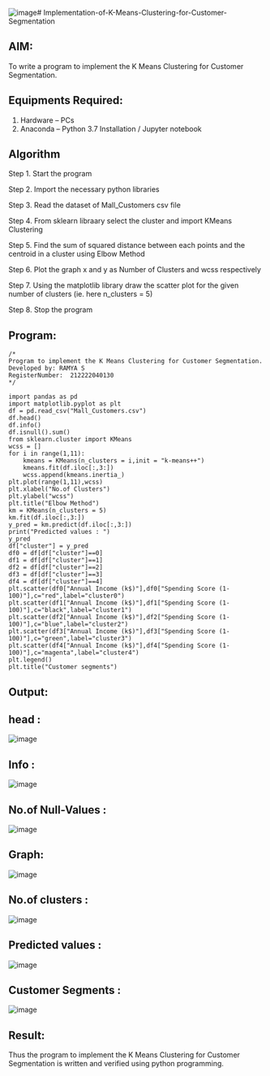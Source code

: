 ![image](https://github.com/user-attachments/assets/1c554533-2439-4a01-bf97-35e6cb96dfd2)# Implementation-of-K-Means-Clustering-for-Customer-Segmentation

## AIM:
To write a program to implement the K Means Clustering for Customer Segmentation.

## Equipments Required:
1. Hardware – PCs
2. Anaconda – Python 3.7 Installation / Jupyter notebook

## Algorithm
Step 1. Start the program

Step 2. Import the necessary python libraries

Step 3. Read the dataset of Mall_Customers csv file

Step 4. From sklearn libraary select the cluster and import KMeans Clustering

Step 5. Find the sum of squared distance between each points and the centroid in a cluster using Elbow Method

Step 6. Plot the graph x and y as Number of Clusters and wcss respectively

Step 7. Using the matplotlib library draw the scatter plot for the given number of clusters (ie. here n_clusters = 5)

Step 8. Stop the program

## Program:
```
/*
Program to implement the K Means Clustering for Customer Segmentation.
Developed by: RAMYA S
RegisterNumber:  212222040130
*/
```
```
import pandas as pd
import matplotlib.pyplot as plt
df = pd.read_csv("Mall_Customers.csv")
df.head()
df.info()
df.isnull().sum()
from sklearn.cluster import KMeans
wcss = []
for i in range(1,11):
    kmeans = KMeans(n_clusters = i,init = "k-means++")
    kmeans.fit(df.iloc[:,3:])
    wcss.append(kmeans.inertia_)
plt.plot(range(1,11),wcss)
plt.xlabel("No.of Clusters")
plt.ylabel("wcss")
plt.title("Elbow Method")
km = KMeans(n_clusters = 5)
km.fit(df.iloc[:,3:])
y_pred = km.predict(df.iloc[:,3:])
print("Predicted values : ")
y_pred
df["cluster"] = y_pred
df0 = df[df["cluster"]==0]
df1 = df[df["cluster"]==1]
df2 = df[df["cluster"]==2]
df3 = df[df["cluster"]==3]
df4 = df[df["cluster"]==4]
plt.scatter(df0["Annual Income (k$)"],df0["Spending Score (1-100)"],c="red",label="cluster0")
plt.scatter(df1["Annual Income (k$)"],df1["Spending Score (1-100)"],c="black",label="cluster1")
plt.scatter(df2["Annual Income (k$)"],df2["Spending Score (1-100)"],c="blue",label="cluster2")
plt.scatter(df3["Annual Income (k$)"],df3["Spending Score (1-100)"],c="green",label="cluster3")
plt.scatter(df4["Annual Income (k$)"],df4["Spending Score (1-100)"],c="magenta",label="cluster4")
plt.legend()
plt.title("Customer segments")
```

## Output:
## head :
![image](https://github.com/user-attachments/assets/e1d8328a-0ac9-45ee-bc33-c686b77ead99)

## Info :
![image](https://github.com/user-attachments/assets/bd2d38f4-4ed4-4532-bb00-d9463c10b8d3)

## No.of Null-Values :
![image](https://github.com/user-attachments/assets/a849602f-d3e3-4ead-9d3d-f08a841400db)

## Graph:
![image](https://github.com/user-attachments/assets/154cef8e-c91c-44dc-972c-274630f3a75e)

## No.of clusters :
![image](https://github.com/user-attachments/assets/bbd7ca4e-a52a-48b2-bfe2-f1bd4cc369be)

## Predicted values :
![image](https://github.com/user-attachments/assets/e53b1ffc-bfdc-4773-ae38-ec3d45fe1273)

## Customer Segments :
![image](https://github.com/user-attachments/assets/e22ff6e8-9ebb-44a5-a9bf-2ed1a5a36a4c)





## Result:
Thus the program to implement the K Means Clustering for Customer Segmentation is written and verified using python programming.
